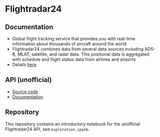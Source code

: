# Flightradar24

## Documentation

- Global flight tracking service that provides you with real-time information about thousands of aircraft around the world
- Flightradar24 combines data from several data sources including ADS-B, MLAT, satellite, and radar data. This positional data is aggregated with schedule and flight status data from airlines and airports
- Details [here](https://www.flightradar24.com/how-it-works)

## API (unofficial)

- [Source code](https://github.com/JeanExtreme002/FlightRadarAPI)
- [Documentation](https://github.com/JeanExtreme002/FlightRadarAPI/blob/main/python/README.md)

## Repository

This repository contains an introductory notebook for the unofficial Flightradar24 API, see `exploration.ipynb`.

